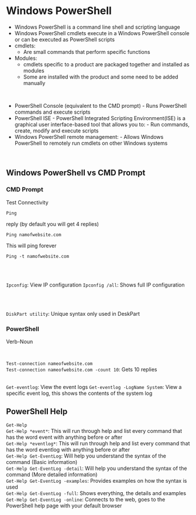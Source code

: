 # Windows PowerShell

- Windows PowerShell is a command line shell and scripting language
- Windows PowerShell cmdlets execute in a Windows PowerShell console or can be executed as PowerShell scripts
- cmdlets:
    - Are small commands that perform specific functions
- Modules:
    - cmdlets specific to a product are packaged together and installed as modules
    - Some are installed with the product and some need to be added manually

<br>

- PowerShell Console (equivalent to the CMD prompt)
      - Runs PowerShell commands and execute scripts
- PowerShell ISE
      - PowerShell Integrated Scripting Environment(ISE) is a graphical user interface-based tool that allows you to:
          - Run commands, create, modify and execute scripts
- Windows PowerShell remote management:
      - Allows Windows PowerShell to remotely run cmdlets on other Windows systems

<br>

## Windows PowerShell vs CMD Prompt

### CMD Prompt

Test Connectivity
```
Ping
```

reply (by default you will get 4 replies) <br>
```
Ping namofwebsite.com
```

This will ping forever
```
Ping -t namofwebsite.com
``` 

<br>
<br>

```Ipconfig```: View IP configuration
```Ipconfig /all```: Shows full IP configuration

<br>
<br>

```DiskPart utility```: Unique syntax only used in DeskPart

### PowerShell
Verb-Noun

<br>

```Test-connection nameofwebsite.com``` <br>
```Test-connection nameofwebsite.com -count 10```: Gets 10 replies <br><br>

```Get-eventlog```: View the event logs
```Get-eventlog -LogName System```: View a specific event log, this shows the contents of the system log


## PowerShell Help
```Get-Help``` <br>
```Get-Help *event*```: This will run through help and list every command that has the word event with anything before or after <br>
```Get-Help *eventlog*```: This will run through help and list every command that has the word eventlog with anything before or after <br>
```Get-Help Get-EventLog```: Will help you understand the syntax of the command (Basic information) <br>
```Get-Help Get-EventLog -detail```: Will help you understand the syntax of the command (More detailed information) <br>
```Get-Help Get-EventLog -examples```: Provides examples on how the syntax is used <br>
```Get-Help Get-EventLog -full```: Shows everything, the details and examples <br>
```Get-Help Get-EventLog -online```: Connects to the web, goes to the PowerShell help page with your default browser <br>
